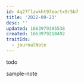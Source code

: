 ```yaml
---
id: 4q27flzwkht97eartx9r5b7
title: '2022-09-23'
desc: ''
updated: 1663979385538
created: 1663979218492
traitIds:
  - journalNote
---
```



todo

sample-note



